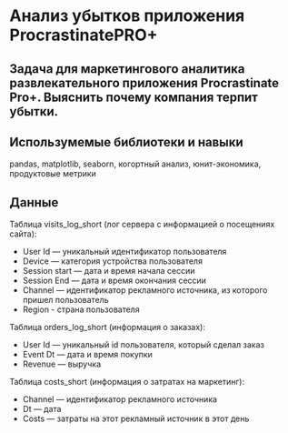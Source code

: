# Анализ убытков приложения ProcrastinatePRO+
## Задача для маркетингового аналитика развлекательного приложения Procrastinate Pro+. Выяснить почему компания терпит убытки.
## Использумемые библиотеки и навыки
pandas, matplotlib, seaborn, когортный анализ, юнит-экономика, продуктовые метрики
## Данные
Таблица visits_log_short (лог сервера с информацией о посещениях сайта):

- User Id — уникальный идентификатор пользователя
- Device — категория устройства пользователя
- Session start — дата и время начала сессии
- Session End — дата и время окончания сессии
- Channel — идентификатор рекламного источника, из которого пришел пользователь
- Region - страна пользователя

Таблица orders_log_short (информация о заказах):

- User Id — уникальный id пользователя, который сделал заказ
- Event Dt — дата и время покупки
- Revenue — выручка

Таблица costs_short (информация о затратах на маркетинг):

- Channel — идентификатор рекламного источника
- Dt — дата
- Costs — затраты на этот рекламный источник в этот день
